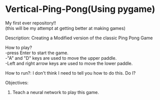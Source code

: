 # Vertical-Ping-Pong(Using pygame)
My first ever repository!!  
(this will be my attempt at getting better at making games)

Description: Creating a Modified version of the classic Ping Pong Game

How to play?  
-press Enter to start the game.  
-"A" and "D" keys are used to move the upper paddle.  
-Left and right arrow keys are used to move the lower paddle.  


How to run?: 
I don't think I need to tell you how to do this. Do I?

Objectives:
1. Teach a neural network to play this game.

